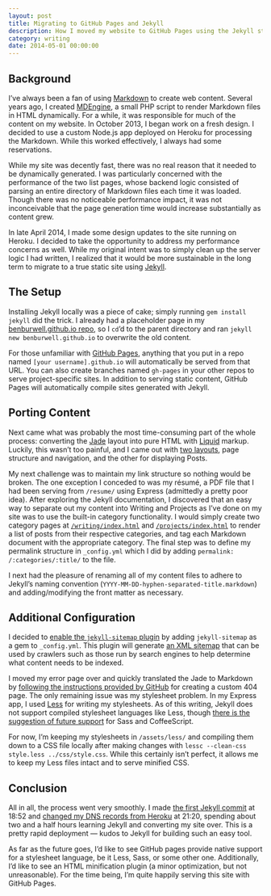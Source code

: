 ```yaml
---
layout: post
title: Migrating to GitHub Pages and Jekyll
description: How I moved my website to GitHub Pages using the Jekyll static site generator in under three hours.
category: writing
date: 2014-05-01 00:00:00
---
```


## Background

I’ve always been a fan of using [Markdown](http://daringfireball.net/projects/markdown/) to create web content. Several years ago, I created [MDEngine](/projects/mdengine/), a small PHP script to render Markdown files in HTML dynamically. For a while, it was responsible for much of the content on my website. In October 2013, I began work on a fresh design. I decided to use a custom Node.js app deployed on Heroku for processing the Markdown. While this worked effectively, I always had some reservations.

While my site was decently fast, there was no real reason that it needed to be dynamically generated. I was particularly concerned with the performance of the two list pages, whose backend logic consisted of parsing an entire directory of Markdown files each time it was loaded. Though there was no noticeable performance impact, it was not inconceivable that the page generation time would increase substantially as content grew.

In late April 2014, I made some design updates to the site running on Heroku. I decided to take the opportunity to address my performance concerns as well. While my original intent was to simply clean up the server logic I had written, I realized that it would be more sustainable in the long term to migrate to a true static site using [Jekyll](http://jekyllrb.com).

## The Setup

Installing Jekyll locally was a piece of cake; simply running `gem install jekyll` did the trick. I already had a placeholder page in my [benburwell.github.io repo](https://github.com/benburwell/benburwell.github.io), so I `cd`’d to the parent directory and ran `jekyll new benburwell.github.io` to overwrite the old content.

For those unfamiliar with [GitHub Pages](https://pages.github.com), anything that you put in a repo named `[your username].github.io` will automatically be served from that URL. You can also create branches named `gh-pages` in your other repos to serve project-specific sites. In addition to serving static content, GitHub Pages will automatically compile sites generated with Jekyll.

## Porting Content

Next came what was probably the most time-consuming part of the whole process: converting the [Jade](http://jade-lang.com) layout into pure HTML with [Liquid](http://liquidmarkup.org) markup. Luckily, this wasn’t too painful, and I came out with [two layouts](https://github.com/benburwell/benburwell.github.io/tree/master/_layouts), page structure and navigation, and the other for displaying Posts.

My next challenge was to maintain my link structure so nothing would be broken. The one exception I conceded to was my résumé, a PDF file that I had been serving from `/resume/` using Express (admittedly a pretty poor idea). After exploring the Jekyll documentation, I discovered that an easy way to separate out my content into Writing and Projects as I’ve done on my site was to use the built-in category functionality. I would simply create two category pages at [`/writing/index.html`](https://github.com/benburwell/benburwell.github.io/blob/master/writing/index.html) and [`/projects/index.html`](https://github.com/benburwell/benburwell.github.io/blob/master/projects/index.html) to render a list of posts from their respective categories, and tag each Markdown document with the appropriate category. The final step was to define my permalink structure in `_config.yml` which I did by adding `permalink: /:categories/:title/` to the file.

I next had the pleasure of renaming all of my content files to adhere to Jekyll’s naming convention (`YYYY-MM-DD-hyphen-separated-title.markdown`) and adding/modifying the front matter as necessary.

## Additional Configuration

I decided to [enable the `jekyll-sitemap` plugin](https://help.github.com/articles/using-jekyll-plugins-with-github-pages) by adding `jekyll-sitemap` as a gem to `_config.yml`. This plugin will generate [an XML sitemap](http://www.sitemaps.org) that can be used by crawlers such as those run by search engines to help determine what content needs to be indexed.

I moved my error page over and quickly translated the Jade to Markdown by [following the instructions provided by GitHub](https://help.github.com/articles/custom-404-pages) for creating a custom 404 page. The only remaining issue was my stylesheet problem. In my Express app, I used [Less](http://lesscss.org) for writing my stylesheets. As of this writing, Jekyll does not support compiled stylesheet languages like Less, though [there is the suggestion of future support](http://jekyllrb.com/docs/assets/) for Sass and CoffeeScript.

For now, I’m keeping my stylesheets in `/assets/less/` and compiling them down to a CSS file locally after making changes with `lessc --clean-css style.less ../css/style.css`. While this certainly isn’t perfect, it allows me to keep my Less files intact and to serve minified CSS.

## Conclusion

All in all, the process went very smoothly. I made [the first Jekyll commit](https://github.com/benburwell/benburwell.github.io/tree/042ebd011194592ec155181dc41976493a07e54a) at 18:52 and [changed my DNS records from Heroku](https://github.com/benburwell/benburwell.github.io/tree/35c2061dd13427b1b48525321f7f0156f0b83863) at 21:20, spending about two and a half hours learning Jekyll and converting my site over. This is a pretty rapid deployment — kudos to Jekyll for building such an easy tool.

As far as the future goes, I’d like to see GitHub pages provide native support for a stylesheet language, be it Less, Sass, or some other one. Additionally, I’d like to see an HTML minification plugin (a minor optimization, but not unreasonable). For the time being, I’m quite happily serving this site with GitHub Pages.
